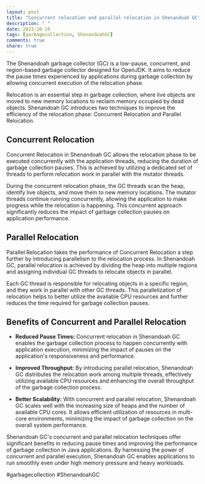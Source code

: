 ```yaml
---
layout: post
title: "Concurrent relocation and parallel relocation in Shenandoah GC"
description: " "
date: 2023-10-10
tags: [garbagecollection, ShenandoahGC]
comments: true
share: true
---
```


The Shenandoah garbage collector (GC) is a low-pause, concurrent, and region-based garbage collector designed for OpenJDK. It aims to reduce the pause times experienced by applications during garbage collection by allowing concurrent execution of the relocation phase.

Relocation is an essential step in garbage collection, where live objects are moved to new memory locations to reclaim memory occupied by dead objects. Shenandoah GC introduces two techniques to improve the efficiency of the relocation phase: Concurrent Relocation and Parallel Relocation.

## Concurrent Relocation

Concurrent Relocation in Shenandoah GC allows the relocation phase to be executed concurrently with the application threads, reducing the duration of garbage collection pauses. This is achieved by utilizing a dedicated set of threads to perform relocation work in parallel with the mutator threads.

During the concurrent relocation phase, the GC threads scan the heap, identify live objects, and move them to new memory locations. The mutator threads continue running concurrently, allowing the application to make progress while the relocation is happening. This concurrent approach significantly reduces the impact of garbage collection pauses on application performance.

## Parallel Relocation

Parallel Relocation takes the performance of Concurrent Relocation a step further by introducing parallelism to the relocation process. In Shenandoah GC, parallel relocation is achieved by dividing the heap into multiple regions and assigning individual GC threads to relocate objects in parallel.

Each GC thread is responsible for relocating objects in a specific region, and they work in parallel with other GC threads. This parallelization of relocation helps to better utilize the available CPU resources and further reduces the time required for garbage collection pauses.

## Benefits of Concurrent and Parallel Relocation

- **Reduced Pause Times:** Concurrent relocation in Shenandoah GC enables the garbage collection process to happen concurrently with application execution, minimizing the impact of pauses on the application's responsiveness and performance.

- **Improved Throughput:** By introducing parallel relocation, Shenandoah GC distributes the relocation work among multiple threads, effectively utilizing available CPU resources and enhancing the overall throughput of the garbage collection process.

- **Better Scalability:** With concurrent and parallel relocation, Shenandoah GC scales well with the increasing size of heaps and the number of available CPU cores. It allows efficient utilization of resources in multi-core environments, minimizing the impact of garbage collection on the overall system performance.

Shenandoah GC's concurrent and parallel relocation techniques offer significant benefits in reducing pause times and improving the performance of garbage collection in Java applications. By harnessing the power of concurrent and parallel execution, Shenandoah GC enables applications to run smoothly even under high memory pressure and heavy workloads.

\#garbagecollection #ShenandoahGC
